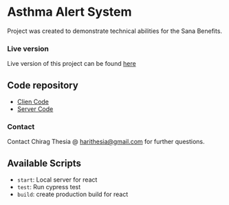 # Asthma Alert System

Project was created to demonstrate technical abilities for the Sana Benefits.

### Live version
Live version of this project can be found [here](https://asthma-alert-production.herokuapp.com/)

## Code repository
- [Clien Code](https://github.com/ChiragThesia/asthma-alert-system)
- [Server Code](https://github.com/ChiragThesia/asthma-alert-server)

### Contact
Contact Chirag Thesia @ harithesia@gmail.com for further questions. 

## Available Scripts

- `start`: Local server for react
- `test`: Run cypress test
- `build`: create production build for react
